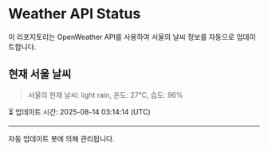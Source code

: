
# Weather API Status

이 리포지토리는 OpenWeather API를 사용하여 서울의 날씨 정보를 자동으로 업데이트합니다.

## 현재 서울 날씨
> 서울의 현재 날씨: light rain, 온도: 27°C, 습도: 96%

⏳ 업데이트 시간: 2025-08-14 03:14:14 (UTC)

---
자동 업데이트 봇에 의해 관리됩니다.

